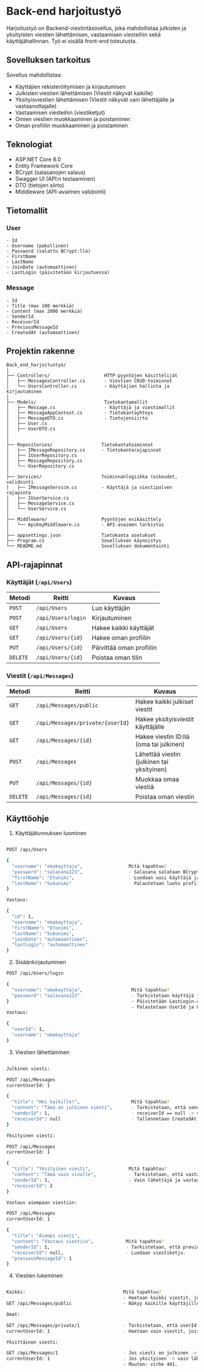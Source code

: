 # Back-end harjoitustyö 

Harjoitustyö on Backend-viestintäsovellus, joka mahdollistaa julkisten ja yksityisten viestien lähettämisen, vastaamisen viesteihin sekä käyttäjähallinnan. Työ ei sisällä front-end toteutusta.

## Sovelluksen tarkoitus

Sovellus mahdollistaa:
- Käyttäjien rekisteröitymisen ja kirjautumisen
- Julkisten viestien lähettämisen (Viestit näkyvät kaikille)
- Yksityisviestien lähettämisen (Viestit näkyvät vain lähettäjälle ja vastaanottajalle)
- Vastaamisen viesteihin (viestiketjut)
- Omien viestien muokkaaminen ja poistaminen
- Oman profiilin muokkaaminen ja poistaminen

## Teknologiat

- ASP.NET Core 8.0
- Entity Framework Core
- BCrypt (salasanojen salaus)
- Swagger UI (API:n testaaminen)
- DTO (tietojen siirto)
- Middleware (API-avaimen validointi)

## Tietomallit

### User

```plaintext
- Id
- Username (pakollinen)
- Password (salattu BCrypt:llä)
- FirstName
- LastName
- JoinDate (automaattinen)
- LastLogin (päivitetään kirjautuessa)
```

### Message

```plaintext
- Id
- Title (max 100 merkkiä)
- Content (max 2000 merkkiä)
- SenderId
- ReceiverId
- PreviousMessageId
- CreatedAt (automaattinen)
```
## Projektin rakenne

```plaintext
Back_end_harjoitustyö/
│
├── Controllers/                    HTTP-pyyntöjen käsittelijät
│   ├── MessagesController.cs       - Viestien CRUD-toiminnot
│   └── UsersController.cs          - Käyttäjien hallinta ja kirjautuminen
│
├── Models/                         Tietokantamallit
│   ├── Message.cs                  - Käyttäjä ja viestimallit
│   ├── MessageAppContext.cs        - Tietokantayhteys
│   ├── MessageDTO.cs               - Tietojensiirto
│   ├── User.cs                     
│   ├── UserDTO.cs                  
│   
│
├── Repositories/                  Tietokantatoiminnot
│   ├── IMessageRepository.cs      - Tietokantarajapinnat
│   ├── IUserRepository.cs        
│   ├── MessageRepository.cs
│   └── UserRepository.cs
│
├── Services/                      Toiminnanlogiikka (oikeudet, validointi
│   ├── IMessageService.cs         - Käyttäjä ja viestipalven rajapinta
│   ├── IUserService.cs
│   ├── MessageService.cs
│   └── UserService.cs
│
├── Middleware/                    Pyyntöjen esikäsittely
│   └── ApiKeyMiddleware.cs        - API-avaimen tarkistus
│
├── appsettings.json               Tietokanta asetukset
├── Program.cs                     Sovelluksen käynnistys
└── README.md                      Sovelluksen dokumentointi
```
## API-rajapinnat

### Käyttäjät (`/api/Users`)

| Metodi | Reitti               | Kuvaus                              |
|--------|----------------------|-------------------------------------|
| `POST` | `/api/Users`         | Luo käyttäjän                      |
| `POST` | `/api/Users/login`   | Kirjautuminen  |
| `GET`  | `/api/Users`         | Hakee kaikki käyttäjät              |
| `GET`  | `/api/Users/{id}`    | Hakee oman profiilin                |
| `PUT`  | `/api/Users/{id}`    | Päivittää oman profiilin            |
| `DELETE` | `/api/Users/{id}`  | Poistaa oman tilin                  |

### Viestit (`/api/Messages`)

| Metodi | Reitti                        | Kuvaus                                      |
|--------|-------------------------------|---------------------------------------------|
| `GET`  | `/api/Messages/public`        | Hakee kaikki julkiset viestit               |
| `GET`  | `/api/Messages/private/{userId}` | Hakee yksityisviestit käyttäjälle         |
| `GET`  | `/api/Messages/{id}`          | Hakee viestin ID:llä (oma tai julkinen)     |
| `POST` | `/api/Messages`               | Lähettää viestin (julkinen tai yksityinen)  |
| `PUT`  | `/api/Messages/{id}`          | Muokkaa omaa viestiä                        |
| `DELETE` | `/api/Messages/{id}`        | Poistaa oman viestin                        |

## Käyttöohje

1. Käyttäjätunnuksen luominen
```bash

POST /api/Users

{
  "username": "omakayttaja",                 Mitä tapahtuu?
  "password": "salasana123",                 - Salasana salataan BCrypt:llä.
  "firstName": "Etunimi",                    - Luodaan uusi käyttäjä ja automaattinen joinDate.
  "lastName": "Sukunimi"                     - Palautetaan luotu profiili (salasana piilotettu).
}

Vastaus:

{
  "id": 1,
  "username": "omakayttaja",
  "firstName": "Etunimi",
  "lastName": "Sukunimi",
  "joinDate": "automaattinen",
  "lastLogin": "automaattinen"
}
```

2. Sisäänkirjautuminen
```bash
POST /api/Users/login

{
  "username": "omakayttaja",                  Mitä tapahtuu?
  "password": "salasana123"                   - Tarkistetaan käyttäjä ja salasana.
}                                             - Päivitetään LastLogin-aika.
                                              - Palautetaan UserId ja Username.
Vastaus:

{
  "userId": 1,
  "username": "omakayttaja"
}
```

3. Viestien lähettäminen
```bash

Julkinen viesti:

POST /api/Messages
currentUserId: 1

{
  "title": "Hei kaikille!",                   Mitä tapahtuu?
  "content": "Tämä on julkinen viesti",       - Tarkistetaan, että senderId == currentUserId.
  "senderId": 1,                              - receiverId == null -> viesti on julkinen.
  "receiverId": null                          - Tallennetaan CreatedAt automaattisesti.
}

Yksityinen viesti:

POST /api/Messages
currentUserId: 1

{
  "title": "Yksityinen viesti",              Mitä tapahtuu?
  "content": "Tämä vain sinulle",            - Tarkistetaan, että vastaanottaja (ID 2) on olemassa.
  "senderId": 1,                             - Vain lähettäjä ja vastaanottaja näkevät viestin.
  "receiverId": 2
}

Vastaus aiempaan viestiin:

POST /api/Messages
currentUserId: 1

{
  "title": "Aiempi viesti",                
  "content": "Vastaus viestiin",            Mitä tapahtuu?
  "senderId": 1,                            - Tarkistetaan, että previousMessageId (1) on olemassa.
  "receiverId": null,                       - Luodaan viestiketju.
  "previousMessageId": 1
}
```
4. Viestien lukeminen
```bash

Kaikki:                                    Mitä tapahtuu?
                                           - Haetaan kaikki viestit, joissa receiverId == null
GET /api/Messages/public                   - Näkyy kaikille käyttäjille (ei kirjautumista vaadita)

Omat:

GET /api/Messages/private/1                - Tarkistetaan, että userId == currentUserId
currentUserId: 1                           - Haetaan vain viestit, joissa receiverId == 1

Yksittäinen viesti:

GET /api/Messages/1                        - Jos viesti on julkinen -> kaikki näkevät
currentUserId: 1                           - Jos yksityinen -> vain lähettäjä tai vastaanottaja.
                                           - Muuten: virhe 401.
